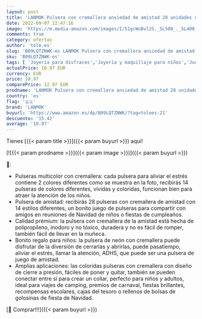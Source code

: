 ```yaml
---
layout: post
title: 'LANMOK Pulsera con cremallera ansiedad de amistad 28 unidades de pulseras coloridas ansiedad juguete sensorial niños de Navidad para aliviar el estrés y premios para fiestas de Navidad'
date: 2022-09-07 22:47:16
image: 'https://m.media-amazon.com/images/I/51gcWoBvl2S._SL500_._SL400_.jpg'
comments: true
category: ofertas
author: 'tole.es'
slug: 'B09LQTZNWK-es LANMOK Pulsera con cremallera ansiedad de amistad 28...'
sku: 'B09LQTZNWK-es'
tags: [ 'Joyería para disfraces','Joyería y maquillaje para niños','Juegos de imitación','Juguetes','Juguetes y juegos','Pulseras de juguete','lanmok','navidad','🇪🇸', ]
actualPrice: 10.97 EUR
currency: EUR
price: 10.97
comparePrice: 12.97 EUR
prodname: 'LANMOK Pulsera con cremallera ansiedad de amistad 28 unidades de pulseras coloridas ansiedad juguete sensorial niños de Navidad para aliviar el estrés y premios para fiestas de Navidad'
country: 'es'
flag: '🇪🇸'
brand: 'LANMOK'
buyurl: 'https://www.amazon.es/dp/B09LQTZNWK/?tag=tolees-21'
descuento: '15.42'
average: '10.97'
---
```


Tienes [{{< param title >}}]({{< param buyurl >}}) aqui!

[![{{< param prodname >}}]({{< param image >}})]({{< param buyurl >}})

🔎:

- Pulseras multicolor con cremallera: cada pulsera para aliviar el estrés contiene 2 colores diferentes como se muestra en la foto, recibirás 14 pulseras de colores diferentes, vívidas y coloridas, funcionan bien para atraer la atención de los niños.
- Pulsera de amistad: recibirás 28 pulseras con cremallera de amistad con 14 estilos diferentes, un bonito juego de pulseras para compartir con amigos en reuniones de Navidad de niños o fiestas de cumpleaños.
- Calidad prémium: la pulsera con cremallera de la amistad está hecha de polipropileno, inodoro y no tóxico, duradera y no es fácil de romper, también fácil de llevar en la muñeca.
- Bonito regalo para niños: la pulsera de neón con cremallera puede disfrutar de la diversión de cerrarlas y abrirlas, puede pasatiempo, aliviar el estrés, llamar la atención, ADHS, que puede ser una pulsera de juego de amistad.
- Amplias aplicaciones: las coloridas pulseras con cremallera con diseño de cierre a presión, fáciles de poner y quitar, también se pueden conectar entre sí para crear un collar, perfecto para niños y adultos, ideal para viajes de camping, premios de carnaval, fiestas brillantes, recompensas escolares, cajas del tesoro o rellenos de bolsas de golosinas de fiesta de Navidad.

[🛒 Comprar!!!]({{< param buyurl >}})
